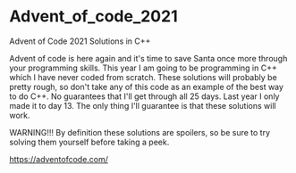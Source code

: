 # Advent_of_code_2021
Advent of Code 2021 Solutions in C++

Advent of code is here again and it's time to save Santa once more through your programming skills.  This year I am going to be programming in C++ which I have never coded from scratch.  These solutions will probably be pretty rough, so don't take any of this code as an example of the best way to do C++.  No guarantees that I'll get through all 25 days.  Last year I only made it to day 13.  The only thing I'll guarantee is that these solutions will work.

WARNING!!!  By definition these solutions are spoilers, so be sure to try solving them yourself before taking a peek.

https://adventofcode.com/



